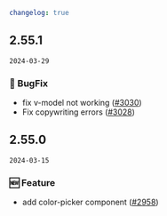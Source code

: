 ```yaml
changelog: true
```

## 2.55.1

`2024-03-29`

### 🐛 BugFix

- fix v-model not working ([#3030](https://github.com/arco-design/arco-design-vue/pull/3030))
- Fix copywriting errors ([#3028](https://github.com/arco-design/arco-design-vue/pull/3028))


## 2.55.0

`2024-03-15`

### 🆕 Feature

- add color-picker component ([#2958](https://github.com/arco-design/arco-design-vue/pull/2958))

